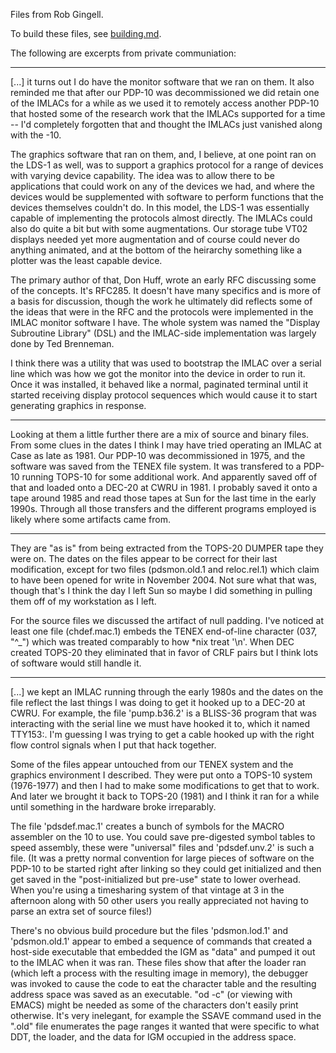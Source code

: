 Files from Rob Gingell.

To build these files, see [building.md](building.md).


The following are excerpts from private communiation:

---

[...] it turns out I do have the monitor software that we ran on
them. It also reminded me that after our PDP-10 was decommissioned we
did retain one of the IMLACs for a while as we used it to remotely
access another PDP-10 that hosted some of the research work that the
IMLACs supported for a time -- I'd completely forgotten that and
thought the IMLACs just vanished along with the -10.

The graphics software that ran on them, and, I believe, at one point
ran on the LDS-1 as well, was to support a graphics protocol for a
range of devices with varying device capability. The idea was to allow
there to be applications that could work on any of the devices we had,
and where the devices would be supplemented with software to perform
functions that the devices themselves couldn't do. In this model, the
LDS-1 was essentially capable of implementing the protocols almost
directly. The IMLACs could also do quite a bit but with some
augmentations. Our storage tube VT02 displays needed yet more
augmentation and of course could never do anything animated, and at
the bottom of the heirarchy something like a plotter was the least
capable device.

The primary author of that, Don Huff, wrote an early RFC discussing
some of the concepts. It's RFC285. It doesn't have many specifics and
is more of a basis for discussion, though the work he ultimately did
reflects some of the ideas that were in the RFC and the protocols were
implemented in the IMLAC monitor software I have. The whole system was
named the "Display Subroutine Library" (DSL) and the IMLAC-side
implementation was largely done by Ted Brenneman.

I think there was a utility that was used to bootstrap the IMLAC over
a serial line which was how we got the monitor into the device in
order to run it. Once it was installed, it behaved like a normal,
paginated terminal until it started receiving display protocol
sequences which would cause it to start generating graphics in
response.

---

Looking at them a little further there are a mix of source and binary
files. From some clues in the dates I think I may have tried operating
an IMLAC at Case as late as 1981. Our PDP-10 was decommissioned in
1975, and the software was saved from the TENEX file system. It was
transfered to a PDP-10 running TOPS-10 for some additional work. And
apparently saved off of that and loaded onto a DEC-20 at CWRU in
1981. I probably saved it onto a tape around 1985 and read those tapes
at Sun for the last time in the early 1990s. Through all those
transfers and the different programs employed is likely where some
artifacts came from.

---

They are "as is" from being extracted from the TOPS-20 DUMPER tape
they were on. The dates on the files appear to be correct for their
last modification, except for two files (pdsmon.old.1 and reloc.rel.1)
which claim to have been opened for write in November 2004. Not sure
what that was, though that's I think the day I left Sun so maybe I did
something in pulling them off of my workstation as I left.

For the source files we discussed the artifact of null padding. I've
noticed at least one file (chdef.mac.1) embeds the TENEX end-of-line
character (037, "^_") which was treated comparably to how *nix treat
'\n'. When DEC created TOPS-20 they eliminated that in favor of CRLF
pairs but I think lots of software would still handle it.

---

[...] we kept an IMLAC running through the early 1980s and the dates
on the file reflect the last things I was doing to get it hooked up to
a DEC-20 at CWRU. For example, the file 'pump.b36.2' is a BLISS-36
program that was interacting with the serial line we must have hooked
it to, which it named TTY153:. I'm guessing I was trying to get a
cable hooked up with the right flow control signals when I put that
hack together.

Some of the files appear untouched from our TENEX system and the
graphics environment I described. They were put onto a TOPS-10 system
(1976-1977) and then I had to make some modifications to get that to
work. And later we brought it back to TOPS-20 (1981) and I think it
ran for a while until something in the hardware broke irreparably.

The file 'pdsdef.mac.1' creates a bunch of symbols for the MACRO
assembler on the 10 to use. You could save pre-digested symbol tables
to speed assembly, these were "universal" files and 'pdsdef.unv.2' is
such a file. (It was a pretty normal convention for large pieces of
software on the PDP-10 to be started right after linking so they could
get initialized and then get saved in the "post-initialized but
pre-use" state to lower overhead. When you're using a timesharing
system of that vintage at 3 in the afternoon along with 50 other users
you really appreciated not having to parse an extra set of source
files!)

There's no obvious build procedure but the files 'pdsmon.lod.1' and
'pdsmon.old.1' appear to embed a sequence of commands that created a
host-side executable that embedded the IGM as "data" and pumped it out
to the IMLAC when it was ran. These files show that after the loader
ran (which left a process with the resulting image in memory), the
debugger was invoked to cause the code to eat the character table and
the resulting address space was saved as an executable. "od -c" (or
viewing with EMACS) might be needed as some of the characters don't
easily print otherwise. It's very inelegant, for example the SSAVE
command used in the ".old" file enumerates the page ranges it wanted
that were specific to what DDT, the loader, and the data for IGM
occupied in the address space.
